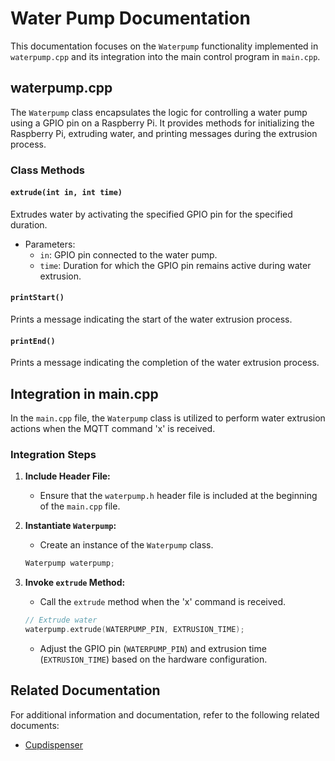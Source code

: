 # Water Pump Documentation

This documentation focuses on the `Waterpump` functionality implemented in `waterpump.cpp` and its integration into the main control program in `main.cpp`.

## waterpump.cpp

The `Waterpump` class encapsulates the logic for controlling a water pump using a GPIO pin on a Raspberry Pi. It provides methods for initializing the Raspberry Pi, extruding water, and printing messages during the extrusion process.

### Class Methods

#### `extrude(int in, int time)`

Extrudes water by activating the specified GPIO pin for the specified duration.

- Parameters:
  - `in`: GPIO pin connected to the water pump.
  - `time`: Duration for which the GPIO pin remains active during water extrusion.

#### `printStart()`

Prints a message indicating the start of the water extrusion process.

#### `printEnd()`

Prints a message indicating the completion of the water extrusion process.

## Integration in main.cpp

In the `main.cpp` file, the `Waterpump` class is utilized to perform water extrusion actions when the MQTT command 'x' is received.

### Integration Steps

1. **Include Header File:**
   - Ensure that the `waterpump.h` header file is included at the beginning of the `main.cpp` file.

2. **Instantiate `Waterpump`:**
   - Create an instance of the `Waterpump` class.

   ```cpp
   Waterpump waterpump;
   ```

3. **Invoke `extrude` Method:**
   - Call the `extrude` method when the 'x' command is received.

   ```cpp
   // Extrude water
   waterpump.extrude(WATERPUMP_PIN, EXTRUSION_TIME);
   ```

   - Adjust the GPIO pin (`WATERPUMP_PIN`) and extrusion time (`EXTRUSION_TIME`) based on the hardware configuration.

## Related Documentation

For additional information and documentation, refer to the following related documents:

- [Cupdispenser](../pi/cupdispenser.md)